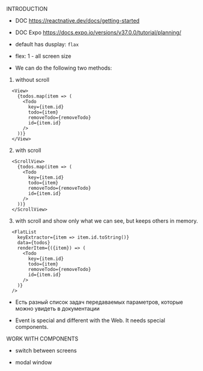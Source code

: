 INTRODUCTION

- DOC https://reactnative.dev/docs/getting-started

- DOC Expo https://docs.expo.io/versions/v37.0.0/tutorial/planning/

- default <Viev> has dusplay: `flax`

- flex: 1 - all screen size

- We can do the following two methods:
1. without scroll
```
  <View>
    {todos.map(item => (
      <Todo
        key={item.id}
        todo={item}
        removeTodo={removeTodo}
        id={item.id}
      />
    ))}
  </View>
```
2. with scroll
```
  <ScrollView>
    {todos.map(item => (
      <Todo
        key={item.id}
        todo={item}
        removeTodo={removeTodo}
        id={item.id}
      />
    ))}
  </ScrollView>
```
3. with scroll and show only what we can see, but keeps others in memory.
```
  <FlatList
    keyExtractor={item => item.id.toString()}
    data={todos}
    renderItem={({item}) => (
      <Todo
        key={item.id}
        todo={item}
        removeTodo={removeTodo}
        id={item.id}
      />
    )}
  />
```

- Есть разный список задач передаваемых параметров, которые можно увидеть в документации

- Event is special and different with the Web. It needs special components.


WORK WITH COMPONENTS

- switch between screens

- modal window
